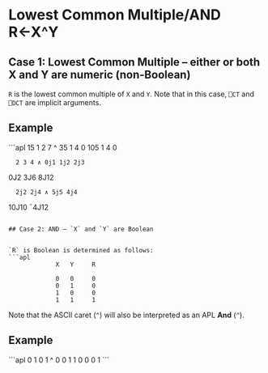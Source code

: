 <div style="display: none;">
  ^
</div>





<h1 class="heading"><span class="name">Lowest Common Multiple/AND</span> <span class="command">R←X^Y</span></h1>


## Case 1: Lowest Common Multiple – either or both X and Y are numeric (non-Boolean)


`R` is the lowest common multiple of `X` and `Y`. Note that in this case, `⎕CT` and `⎕DCT` are implicit arguments.

<h2 class="example">Example</h2>
```apl
      15 1 2 7 ^ 35 1 4 0
105 1 4 0
 
      2 3 4 ∧ 0j1 1j2 2j3
0J2 3J6 8J12
 
      2j2 2j4 ∧ 5j5 4j4
10J10 ¯4J12
```

## Case 2: AND – `X` and `Y` are Boolean


`R` is Boolean is determined as follows:
```apl
             X   Y     R
      
             0   0     0
             0   1     0
             1   0     0
             1   1     1
```



Note that the ASCII caret (`^`) will also be interpreted as an APL **And** (`^`).


<h2 class="example">Example</h2>
```apl
      0 1 0 1 ^ 0 0 1 1
0 0 0 1
```


